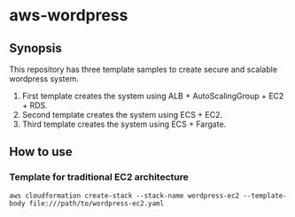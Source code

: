# aws-wordpress

## Synopsis
This repository has three template samples to create secure and scalable wordpress system.

1. First template creates the system using ALB + AutoScalingGroup + EC2 + RDS.  
2. Second template creates the system using ECS + EC2.
3. Third template creates the system using ECS + Fargate.

## How to use

### Template for traditional EC2 architecture
```
aws cloudformation create-stack --stack-name wordpress-ec2 --template-body file:///path/to/wordpress-ec2.yaml
```
